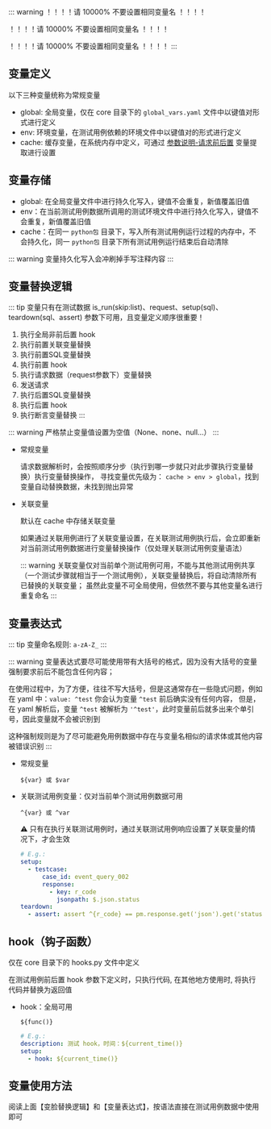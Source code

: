 ::: warning
！！！！请 10000% 不要设置相同变量名 ！！！！

！！！！请 10000% 不要设置相同变量名 ！！！！

！！！！请 10000% 不要设置相同变量名 ！！！！
:::

## 变量定义

以下三种变量统称为常规变量

- global: 全局变量，仅在 core 目录下的 `global_vars.yaml` 文件中以键值对形式进行定义
- env: 环境变量，在测试用例依赖的环境文件中以键值对的形式进行定义
- cache: 缓存变量，在系统内存中定义，可通过 [参数说明-请求前后置](./case_data.md#请求前后置附加说明) 变量提取进行设置

## 变量存储

- global: 在全局变量文件中进行持久化写入，键值不会重复，新值覆盖旧值
- env：在当前测试用例数据所调用的测试环境文件中进行持久化写入，键值不会重复，新值覆盖旧值
- cache：在同一 `python包` 目录下，写入所有测试用例运行过程的内存中，不会持久化，同一 `python包` 目录下所有测试用例运行结束后自动清除

::: warning
变量持久化写入会冲刷掉手写注释内容
:::

## 变量替换逻辑

::: tip
变量只有在测试数据 is_run(skip:list)、request、setup(sql)、teardown(sql、assert) 参数下可用，且变量定义顺序很重要！

1. 执行全局非前后置 hook
2. 执行前置关联变量替换
3. 执行前置SQL变量替换
4. 执行前置 hook
5. 执行请求数据（request参数下）变量替换
6. 发送请求
7. 执行后置SQL变量替换
8. 执行后置 hook
9. 执行断言变量替换
   :::

::: warning
严格禁止变量值设置为空值（None、none、null...）
:::

- 常规变量

  请求数据解析时，会按照顺序分步（执行到哪一步就只对此步骤执行变量替换）执行变量替换操作， 寻找变量优先级为：
  `cache > env > global`，找到变量自动替换数据，未找到抛出异常

- 关联变量

  默认在 cache 中存储关联变量

  如果通过关联用例进行了关联变量设置，在关联测试用例执行后，会立即重新对当前测试用例数据进行变量替换操作（仅处理关联测试用例变量语法）

  ::: warning
  关联变量仅对当前单个测试用例可用，不能与其他测试用例共享（一个测试步骤就相当于一个测试用例），关联变量替换后，将自动清除所有已替换的关联变量；
  虽然此变量不可全局使用，但依然不要与其他变量名进行重复命名
  :::

## 变量表达式

::: tip
变量命名规则: `a-zA-Z_`
:::

::: warning
变量表达式要尽可能使用带有大括号的格式，因为没有大括号的变量强制要求前后不能包含任何内容；

在使用过程中，为了方便，往往不写大括号，但是这通常存在一些隐式问题，例如在 yaml 中：`value: ^test` 你会认为变量 `^test`
前后确实没有任何内容，
但是，在 yaml 解析后，变量 `^test` 被解析为 `'^test'`，此时变量前后就多出来个单引号，因此变量就不会被识别到

这种强制规则是为了尽可能避免用例数据中存在与变量名相似的请求体或其他内容被错误识别
:::

- 常规变量

  ```text
  ${var} 或 $var
  ```

- 关联测试用例变量：仅对当前单个测试用例数据可用

  ```text
  ^{var} 或 ^var
  ``` 

  ⚠️ 只有在执行关联测试用例时，通过关联测试用例响应设置了关联变量的情况下，才会生效

  ```yaml
  # E.g.:
  setup:
    - testcase:
        case_id: event_query_002
        response:
          - key: r_code
            jsonpath: $.json.status
  teardown:
    - assert: assert ^{r_code} == pm.response.get('json').get('status')
  ```

## hook（钩子函数）

仅在 core 目录下的 hooks.py 文件中定义

在测试用例前后置 hook 参数下定义时，只执行代码, 在其他地方使用时, 将执行代码并替换为返回值

- hook：全局可用

  ```text
  ${func()}
  ```
  ```yaml
  # E.g.:
  description: 测试 hook，时间：${current_time()}
  setup:
    - hook: ${current_time()}
  ```

## 变量使用方法

阅读上面【变脸替换逻辑】和【变量表达式】，按语法直接在测试用例数据中使用即可
